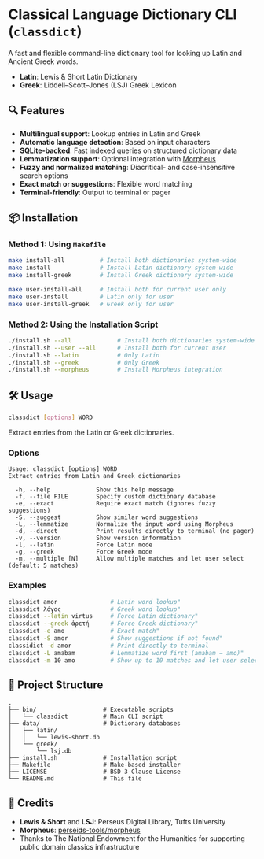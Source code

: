# Classical Language Dictionary CLI (`classdict`)

A fast and flexible command-line dictionary tool for looking up Latin and Ancient Greek words.

- **Latin**: Lewis & Short Latin Dictionary
- **Greek**: Liddell–Scott–Jones (LSJ) Greek Lexicon

## 🔍 Features

- **Multilingual support**: Lookup entries in Latin and Greek
- **Automatic language detection**: Based on input characters
- **SQLite-backed**: Fast indexed queries on structured dictionary data
- **Lemmatization support**: Optional integration with [Morpheus](https://github.com/perseids-tools/morpheus)
- **Fuzzy and normalized matching**: Diacritical- and case-insensitive search options
- **Exact match or suggestions**: Flexible word matching
- **Terminal-friendly**: Output to terminal or pager

## 📦 Installation

### Method 1: Using `Makefile`

```bash
make install-all          # Install both dictionaries system-wide
make install              # Install Latin dictionary system-wide
make install-greek        # Install Greek dictionary system-wide

make user-install-all     # Install both for current user only
make user-install         # Latin only for user
make user-install-greek   # Greek only for user
```

### Method 2: Using the Installation Script

```bash
./install.sh --all             # Install both dictionaries system-wide
./install.sh --user --all      # Install both for current user
./install.sh --latin           # Only Latin
./install.sh --greek           # Only Greek
./install.sh --morpheus        # Install Morpheus integration
```

## 🛠️ Usage

```bash
classdict [options] WORD
```

Extract entries from the Latin or Greek dictionaries.

### Options

```
Usage: classdict [options] WORD
Extract entries from Latin and Greek dictionaries

  -h, --help             Show this help message
  -f, --file FILE        Specify custom dictionary database
  -e, --exact            Require exact match (ignores fuzzy suggestions)
  -S, --suggest          Show similar word suggestions
  -L, --lemmatize        Normalize the input word using Morpheus
  -d, --direct           Print results directly to terminal (no pager)
  -v, --version          Show version information
  -l, --latin            Force Latin mode
  -g, --greek            Force Greek mode
  -m, --multiple [N]     Allow multiple matches and let user select (default: 5 matches)
```

### Examples

```bash
classdict amor               # Latin word lookup"
classdict λόγος              # Greek word lookup"
classdict --latin virtus     # Force Latin dictionary"
classdict --greek ἀρετή      # Force Greek dictionary"
classdict -e amo             # Exact match"
classdict -S amor            # Show suggestions if not found"
classidict -d amor     	     # Print directly to terminal
classdict -L amabam          # Lemmatize word first (amabam → amo)"
classdict -m 10 amo          # Show up to 10 matches and let user select
```

## 📁 Project Structure

```
.
├── bin/                   # Executable scripts
│   └── classdict          # Main CLI script
├── data/                  # Dictionary databases
│   ├── latin/
│   │   └── lewis-short.db
│   └── greek/
│       └── lsj.db
├── install.sh             # Installation script
├── Makefile               # Make-based installer
├── LICENSE                # BSD 3-Clause License
└── README.md              # This file
```

## 🙏 Credits

- **Lewis & Short** and **LSJ**: Perseus Digital Library, Tufts University
- **Morpheus**: [perseids-tools/morpheus](https://github.com/perseids-tools/morpheus)
- Thanks to The National Endowment for the Humanities for supporting public domain classics infrastructure

```
